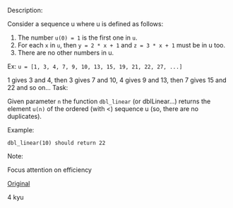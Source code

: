 Description:

Consider a sequence u where u is defined as follows:

1. The number `u(0) = 1` is the first one in `u`.
2. For each `x` in `u`, then `y = 2 * x + 1` and `z = 3 * x + 1` must be in u too.
3. There are no other numbers in u.

Ex: `u = [1, 3, 4, 7, 9, 10, 13, 15, 19, 21, 22, 27, ...]`

1 gives 3 and 4, then 3 gives 7 and 10, 4 gives 9 and 13, then 7 gives 15 and 22 and so on...
Task:

Given parameter `n` the function `dbl_linear` (or dblLinear...) returns the element `u(n)` of the ordered (with <) sequence u (so, there are no duplicates).

Example:

`dbl_linear(10) should return 22`

Note:

Focus attention on efficiency

[Original](https://www.codewars.com/kata/5672682212c8ecf83e000050)

4 kyu